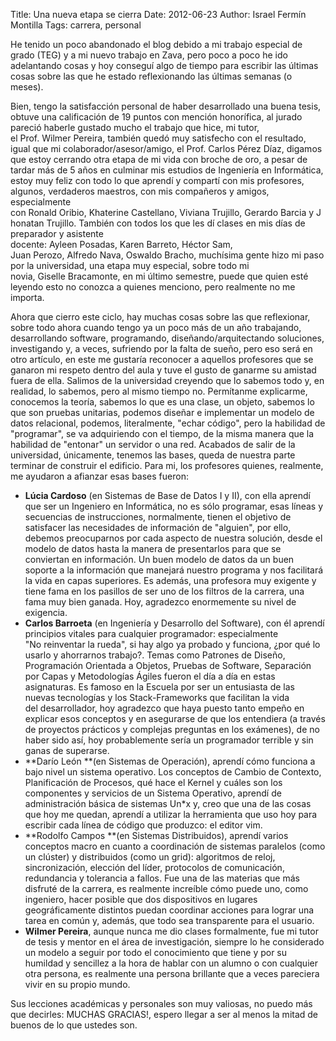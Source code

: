 Title: Una nueva etapa se cierra
Date: 2012-06-23
Author: Israel Fermín Montilla
Tags: carrera, personal

He tenido un poco abandonado el blog debido a mi trabajo especial de
grado (TEG) y a mi nuevo trabajo en Zava, pero poco a poco he ido
adelantando cosas y hoy conseguí algo de tiempo para escribir las
últimas cosas sobre las que he estado reflexionando las últimas semanas
(o meses).

Bien, tengo la satisfacción personal de haber desarrollado una buena
tesis, obtuve una calificación de 19 puntos con mención honorífica, al
jurado pareció haberle gustado mucho el trabajo que hice, mi tutor,
el Prof. Wilmer Pereira, también quedó muy satisfecho con el resultado,
igual que mi colaborador/asesor/amigo, el Prof. Carlos Pérez Díaz,
digamos que estoy cerrando otra etapa de mi vida con broche de oro, a
pesar de tardar más de 5 años en culminar mis estudios de Ingeniería en
Informática, estoy muy feliz con todo lo que aprendí y compartí con mis
profesores, algunos, verdaderos maestros, con mis compañeros y amigos,
especialmente
con Ronald Oribio, Khaterine Castellano, Viviana Trujillo, Gerardo Barcia y Jhonatan Trujillo.
También con todos los que les dí clases en mis días de preparador y
asistente docente: Ayleen Posadas, Karen Barreto, Héctor Sam,
Juan Perozo, Alfredo Nava, Oswaldo Bracho, muchísima gente hizo mi paso
por la universidad, una etapa muy especial, sobre todo mi
novia, Giselle Bracamonte, en mi último semestre, puede que quien esté
leyendo esto no conozca a quienes menciono, pero realmente no me
importa.

Ahora que cierro este ciclo, hay muchas cosas sobre las que reflexionar,
sobre todo ahora cuando tengo ya un poco más de un año trabajando,
desarrollando software, programando, diseñando/arquitectando soluciones,
investigando y, a veces, sufriendo por la falta de sueño, pero eso será
en otro artículo, en este me gustaría reconocer a aquellos profesores
que se ganaron mi respeto dentro del aula y tuve el gusto de ganarme su
amistad fuera de ella. Salimos de la universidad creyendo que lo sabemos
todo y, en realidad, lo sabemos, pero al mismo tiempo
no. Permítanme explicarme, conocemos la teoría, sabemos lo que es una
clase, un objeto, sabemos lo que son pruebas unitarias, podemos diseñar
e implementar un modelo de datos relacional, podemos, literalmente,
"echar código", pero la habilidad de "programar", se va adquiriendo con
el tiempo, de la misma manera que la habilidad de "entonar" un servidor
o una red. Acabados de salir de la universidad, únicamente, tenemos las
bases, queda de nuestra parte terminar de construir el edificio. Para
mi, los profesores quienes, realmente, me ayudaron a afianzar esas bases
fueron:

-   **Lúcia Cardoso** (en Sistemas de Base de Datos I y II), con ella
    aprendí que ser un Ingeniero en Informática, no es sólo programar,
    esas líneas y secuencias de instrucciones, normalmente, tienen el
    objetivo de satisfacer las necesidades de información de "alguien",
    por ello, debemos preocuparnos por cada aspecto de nuestra solución,
    desde el modelo de datos hasta la manera de presentarlos para que se
    conviertan en información. Un buen modelo de datos da un buen
    soporte a la información que manejará nuestro programa y nos
    facilitará la vida en capas superiores. Es además, una profesora muy
    exigente y tiene fama en los pasillos de ser uno de los filtros de
    la carrera, una fama muy bien ganada. Hoy, agradezco enormemente su
    nivel de exigencia.
-   **Carlos Barroeta** (en Ingeniería y Desarrollo del Software), con
    él aprendí principios vitales para cualquier programador:
    especialmente "No reinventar la rueda", si hay algo ya probado y
    funciona, ¿por qué lo usarlo y ahorrarnos trabajo?. Temas como
    Patrones de Diseño, Programación Orientada a Objetos, Pruebas de
    Software, Separación por Capas y Metodologías Ágiles fueron el día a
    día en estas asignaturas. Es famoso en la Escuela por ser un
    entusiasta de las nuevas tecnologías y los Stack-Frameworks que
    facilitan la vida del desarrollador, hoy agradezco que haya puesto
    tanto empeño en explicar esos conceptos y en asegurarse de que los
    entendiera (a través de proyectos prácticos y complejas preguntas en
    los exámenes), de no haber sido así, hoy probablemente sería un
    programador terrible y sin ganas de superarse.
-   **Darío León **(en Sistemas de Operación), aprendí cómo funciona a
    bajo nivel un sistema operativo. Los conceptos de Cambio de
    Contexto, Planificación de Procesos, qué hace el Kernel y cuáles son
    los componentes y servicios de un Sistema Operativo, aprendí de
    administración básica de sistemas Un\*x y, creo que una de las cosas
    que hoy me quedan, aprendí a utilizar la herramienta que uso hoy
    para escribir cada línea de código que produzco: el editor vim.
-   **Rodolfo Campos **(en Sistemas Distribuidos), aprendí varios
    conceptos macro en cuanto a coordinación de sistemas paralelos
    (como un clúster) y distribuidos (como un grid): algoritmos de
    reloj, sincronización, elección del líder, protocolos de
    comunicación, redundancia y tolerancia a fallos. Fue una de las
    materias que más disfruté de la carrera, es realmente increíble cómo
    puede uno, como ingeniero, hacer posible que dos dispositivos en
    lugares geográficamente distintos puedan coordinar acciones para
    lograr una tarea en común y, además, que todo sea transparente para
    el usuario.
-   **Wilmer Pereira**, aunque nunca me dio clases formalmente, fue mi
    tutor de tesis y mentor en el área de investigación, siempre lo he
    considerado un modelo a seguir por todo el conocimiento que tiene y
    por su humildad y sencillez a la hora de hablar con un alumno o con
    cualquier otra persona, es realmente una persona brillante que a
    veces pareciera vivir en su propio mundo.

Sus lecciones académicas y personales son muy valiosas, no puedo más que
decirles: MUCHAS GRACIAS!, espero llegar a ser al menos la mitad de
buenos de lo que ustedes son.
